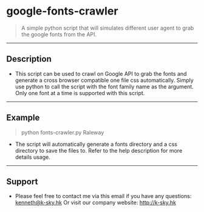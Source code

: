 # google-fonts-crawler
> A simple python script that will simulates different user agent to grab the google fonts from the API.
---
## Description
- This script can be used to crawl on Google API to grab the fonts and generate a cross browser compatible one file css automatically. Simply use python to call the script with the font family name as the argument. Only one font at a time is supported with this script.
---
## Example
> python fonts-crawler.py Raleway

- The script will automatically generate a fonts directory and a css directory to save the files to. Refer to the help description for more details usage.
---
## Support
- Please feel free to contact me via this email if you have any questions: kenneth@k-sky.hk
Or visit our company website: http://k-sky.hk
